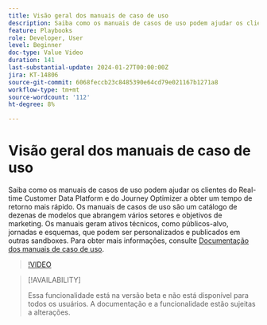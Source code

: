 ```yaml
---
title: Visão geral dos manuais de caso de uso
description: Saiba como os manuais de casos de uso podem ajudar os clientes do Real-time Customer Data Platform e do Journey Optimizer a obter um tempo de retorno mais rápido.
feature: Playbooks
role: Developer, User
level: Beginner
doc-type: Value Video
duration: 141
last-substantial-update: 2024-01-27T00:00:00Z
jira: KT-14806
source-git-commit: 6068feccb23c8485390e64cd79e021167b1271a8
workflow-type: tm+mt
source-wordcount: '112'
ht-degree: 8%

---
```



# Visão geral dos manuais de caso de uso

Saiba como os manuais de casos de uso podem ajudar os clientes do Real-time Customer Data Platform e do Journey Optimizer a obter um tempo de retorno mais rápido. Os manuais de casos de uso são um catálogo de dezenas de modelos que abrangem vários setores e objetivos de marketing. Os manuais geram ativos técnicos, como públicos-alvo, jornadas e esquemas, que podem ser personalizados e publicados em outras sandboxes. Para obter mais informações, consulte [Documentação dos manuais de caso de uso](https://experienceleague.adobe.com/docs/experience-platform/use-case-playbooks/playbooks/overview.html).

>[!VIDEO](https://video.tv.adobe.com/v/3426896/?learn=on)

>[!AVAILABILITY]
>
>Essa funcionalidade está na versão beta e não está disponível para todos os usuários. A documentação e a funcionalidade estão sujeitas a alterações.